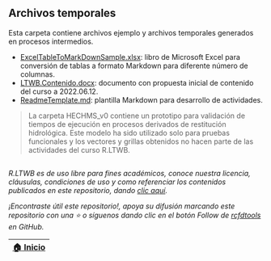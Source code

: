 ## Archivos temporales

Esta carpeta contiene archivos ejemplo y archivos temporales generados en procesos intermedios.

* [ExcelTableToMarkDownSample.xlsx](ExcelTableToMarkDownSample.xlsx): libro de Microsoft Excel para conversión de tablas a formato Markdown para diferente número de columnas.
* [LTWB.Contenido.docx](LTWB.Contenido.docx): documento con propuesta inicial de contenido del curso a 2022.06.12.
* [ReadmeTemplate.md](ReadmeTemplate.md): plantilla Markdown para desarrollo de actividades.

> La carpeta HECHMS_v0 contiene un prototipo para validación de tiempos de ejecución en procesos derivados de restitución hidrológica. Este modelo ha sido utilizado solo para pruebas funcionales y los vectores y grillas obtenidos no hacen parte de las actividades del curso R.LTWB.


##

_R.LTWB es de uso libre para fines académicos, conoce nuestra licencia, cláusulas, condiciones de uso y como referenciar los contenidos publicados en este repositorio, dando [clic aquí](https://github.com/rcfdtools/R.LTWB/wiki/License)._

_¡Encontraste útil este repositorio!, apoya su difusión marcando este repositorio con una ⭐ o síguenos dando clic en el botón Follow de [rcfdtools](https://github.com/rcfdtools) en GitHub._

| [:house: Inicio](../Readme.md) |
|--------------------------------|